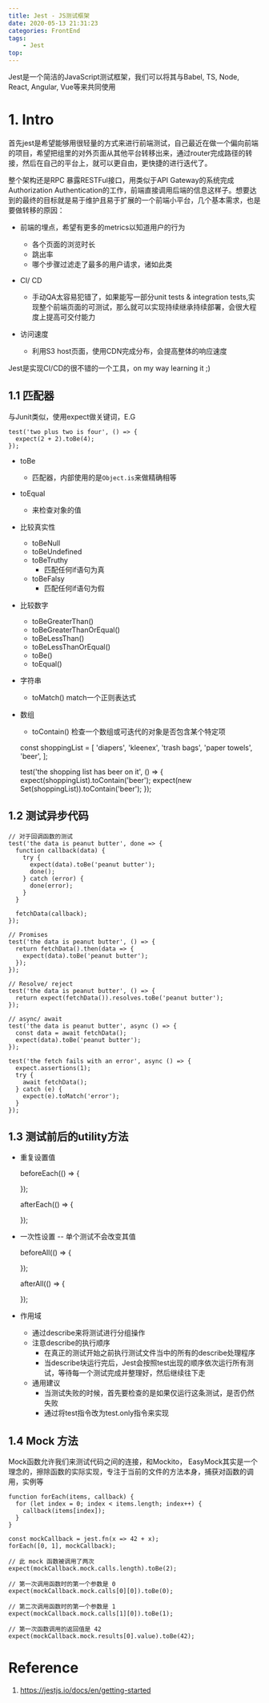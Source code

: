 ```yaml
---
title: Jest - JS测试框架
date: 2020-05-13 21:31:23
categories: FrontEnd
tags:
    - Jest
top:
---
```

Jest是一个简洁的JavaScript测试框架，我们可以将其与Babel, TS, Node, React, Angular, Vue等来共同使用

# 1. Intro

首先jest是希望能够用很轻量的方式来进行前端测试，自己最近在做一个偏向前端的项目，希望把组里的对外页面从其他平台转移出来，通过router完成路径的转接，然后在自己的平台上，就可以更自由，更快捷的进行迭代了。

整个架构还是RPC 暴露RESTFul接口，用类似于API Gateway的系统完成Authorization Authentication的工作，前端直接调用后端的信息这样子。想要达到的最终的目标就是易于维护且易于扩展的一个前端小平台，几个基本需求，也是要做转移的原因：

+ 前端的埋点，希望有更多的metrics以知道用户的行为
    + 各个页面的浏览时长
    + 跳出率
    + 哪个步骤过滤走了最多的用户请求，诸如此类

+ CI/ CD
    + 手动QA太容易犯错了，如果能写一部分unit tests & integration tests,实现整个前端页面的可测试，那么就可以实现持续继承持续部署，会很大程度上提高可交付能力

+ 访问速度
    + 利用S3 host页面，使用CDN完成分布，会提高整体的响应速度


Jest是实现CI/CD的很不错的一个工具，on my way learning it ;) 

## 1.1 匹配器

与Junit类似，使用expect做关键词，E.G

    test('two plus two is four', () => {
      expect(2 + 2).toBe(4);
    });

+ toBe 
    + 匹配器，内部使用的是`Object.is`来做精确相等
+ toEqual
    + 来检查对象的值

+ 比较真实性
    + toBeNull
    + toBeUndefined
    + toBeTruthy
        + 匹配任何if语句为真
    + toBeFalsy 
        + 匹配任何if语句为假 

+ 比较数字
    + toBeGreaterThan()
    + toBeGreaterThanOrEqual()
    + toBeLessThan()
    + toBeLessThanOrEqual()
    + toBe()
    + toEqual()

+ 字符串
    + toMatch()  match一个正则表达式

+ 数组 
    + toContain() 检查一个数组或可迭代的对象是否包含某个特定项


    const shoppingList = [
      'diapers',
      'kleenex',
      'trash bags',
      'paper towels',
      'beer',
    ];

    test('the shopping list has beer on it', () => {
      expect(shoppingList).toContain('beer');
      expect(new Set(shoppingList)).toContain('beer');
    });
## 1.2 测试异步代码

    // 对于回调函数的测试
    test('the data is peanut butter', done => {
      function callback(data) {
        try {
          expect(data).toBe('peanut butter');
          done();
        } catch (error) {
          done(error);
        }
      }

      fetchData(callback);
    });

    // Promises
    test('the data is peanut butter', () => {
      return fetchData().then(data => {
        expect(data).toBe('peanut butter');
      });
    });

    // Resolve/ reject
    test('the data is peanut butter', () => {
      return expect(fetchData()).resolves.toBe('peanut butter');
    });
    
    // async/ await
    test('the data is peanut butter', async () => {
      const data = await fetchData();
      expect(data).toBe('peanut butter');
    });

    test('the fetch fails with an error', async () => {
      expect.assertions(1);
      try {
        await fetchData();
      } catch (e) {
        expect(e).toMatch('error');
      }
    });
    
## 1.3 测试前后的utility方法

+ 重复设置值 


    beforeEach(() => {

    });

    afterEach(() => {

    });
    
+ 一次性设置 -- 单个测试不会改变其值

    beforeAll(() => {

    });

    afterAll(() => {

    });

+ 作用域 
    + 通过describe来将测试进行分组操作 
    + 注意describe的执行顺序 
        + 在真正的测试开始之前执行测试文件当中的所有的describe处理程序
        + 当describe块运行完后，Jest会按照test出现的顺序依次运行所有测试，等待每一个测试完成并整理好，然后继续往下走
    + 通用建议
        + 当测试失败的时候，首先要检查的是如果仅运行这条测试，是否仍然失败
        + 通过将test指令改为test.only指令来实现


## 1.4 Mock 方法

Mock函数允许我们来测试代码之间的连接，和Mockito， EasyMock其实是一个理念的，擦除函数的实际实现，专注于当前的文件的方法本身，捕获对函数的调用，实例等

    function forEach(items, callback) {
      for (let index = 0; index < items.length; index++) {
        callback(items[index]);
      }
    }

    const mockCallback = jest.fn(x => 42 + x);
    forEach([0, 1], mockCallback);

    // 此 mock 函数被调用了两次
    expect(mockCallback.mock.calls.length).toBe(2);

    // 第一次调用函数时的第一个参数是 0
    expect(mockCallback.mock.calls[0][0]).toBe(0);

    // 第二次调用函数时的第一个参数是 1
    expect(mockCallback.mock.calls[1][0]).toBe(1);

    // 第一次函数调用的返回值是 42
    expect(mockCallback.mock.results[0].value).toBe(42);


# Reference 
1. https://jestjs.io/docs/en/getting-started 